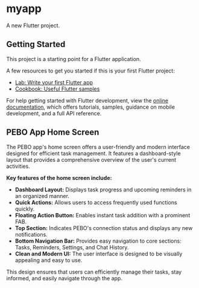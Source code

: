 # myapp

A new Flutter project.

## Getting Started

This project is a starting point for a Flutter application.

A few resources to get you started if this is your first Flutter project:

- [Lab: Write your first Flutter app](https://docs.flutter.dev/get-started/codelab)
- [Cookbook: Useful Flutter samples](https://docs.flutter.dev/cookbook)

For help getting started with Flutter development, view the
[online documentation](https://docs.flutter.dev/), which offers tutorials,
samples, guidance on mobile development, and a full API reference.

## PEBO App Home Screen

The PEBO app's home screen offers a user-friendly and modern interface designed for efficient task management. It features a dashboard-style layout that provides a comprehensive overview of the user's current activities.

**Key features of the home screen include:**

*   **Dashboard Layout:** Displays task progress and upcoming reminders in an organized manner.
*   **Quick Actions:** Allows users to access frequently used functions quickly.
*   **Floating Action Button:** Enables instant task addition with a prominent FAB.
*   **Top Section:** Indicates PEBO's connection status and displays any new notifications.
*   **Bottom Navigation Bar:** Provides easy navigation to core sections: Tasks, Reminders, Settings, and Chat History.
*   **Clean and Modern UI:** The user interface is designed to be visually appealing and easy to use.

This design ensures that users can efficiently manage their tasks, stay informed, and easily navigate through the app.
